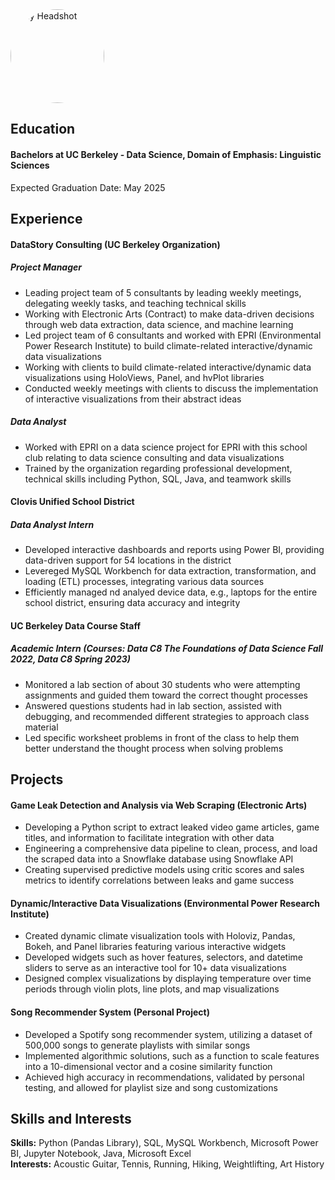 <div style="width:150px;height:150px;overflow:hidden;border-radius:50%;">
    <img src="assets/img/Alex_Headshot.JPG" alt="My Headshot" style="width:100%;height:100%;object-fit:cover;object-position:center;">
</div>


## Education
#### Bachelors at UC Berkeley - Data Science, Domain of Emphasis: Linguistic Sciences
Expected Graduation Date: May 2025

## Experience
#### DataStory Consulting (UC Berkeley Organization)
##### Project Manager
- Leading project team of 5 consultants by leading weekly meetings, delegating weekly tasks, and teaching technical skills
- Working with Electronic Arts (Contract) to make data-driven decisions through web data extraction, data science, and machine learning
- Led project team of 6 consultants and worked with EPRI (Environmental Power Research Institute) to build climate-related interactive/dynamic data visualizations
- Working with clients to build climate-related interactive/dynamic data visualizations using HoloViews, Panel, and hvPlot libraries
- Conducted weekly meetings with clients to discuss the implementation of interactive visualizations from their abstract ideas
##### Data Analyst
- Worked with EPRI on a data science project for EPRI with this school club relating to data science consulting and data visualizations
- Trained by the organization regarding professional development, technical skills including Python, SQL, Java, and teamwork skills

#### Clovis Unified School District
##### Data Analyst Intern
- Developed interactive dashboards and reports using Power BI, providing data-driven support for 54 locations in the district
- Levereged MySQL Workbench for data extraction, transformation, and loading (ETL) processes, integrating various data sources
- Efficiently managed nd analyed device data, e.g., laptops for the entire school district, ensuring data accuracy and integrity

#### UC Berkeley Data Course Staff
##### Academic Intern (Courses: Data C8 The Foundations of Data Science Fall 2022, Data C8 Spring 2023)
- Monitored a lab section of about 30 students who were attempting assignments and guided them toward the correct thought processes
- Answered questions students had in lab section, assisted with debugging, and recommended different strategies to approach class material
- Led specific worksheet problems in front of the class to help them better understand the thought process when solving problems

## Projects
#### Game Leak Detection and Analysis via Web Scraping (Electronic Arts)
- Developing a Python script to extract leaked video game articles, game titles, and information to facilitate integration with other data
- Engineering a comprehensive data pipeline to clean, process, and load the scraped data into a Snowflake database using Snowflake API
- Creating supervised predictive models using critic scores and sales metrics to identify correlations between leaks and game success

#### Dynamic/Interactive Data Visualizations (Environmental Power Research Institute)
- Created dynamic climate visualization tools with Holoviz, Pandas, Bokeh, and Panel libraries featuring various interactive widgets
- Developed widgets such as hover features, selectors, and datetime sliders to serve as an interactive tool for 10+ data visualizations
- Designed complex visualizations by displaying temperature over time periods through violin plots, line plots, and map visualizations

#### Song Recommender System (Personal Project)
- Developed a Spotify song recommender system, utilizing a dataset of 500,000 songs to generate playlists with similar songs
- Implemented algorithmic solutions, such as a function to scale features into a 10-dimensional vector and a cosine similarity function
- Achieved high accuracy in recommendations, validated by personal testing, and allowed for playlist size and song customizations

## Skills and Interests
**Skills:** Python (Pandas Library), SQL, MySQL Workbench, Microsoft Power BI, Jupyter Notebook, Java, Microsoft Excel  
**Interests:** Acoustic Guitar, Tennis, Running, Hiking, Weightlifting, Art History
